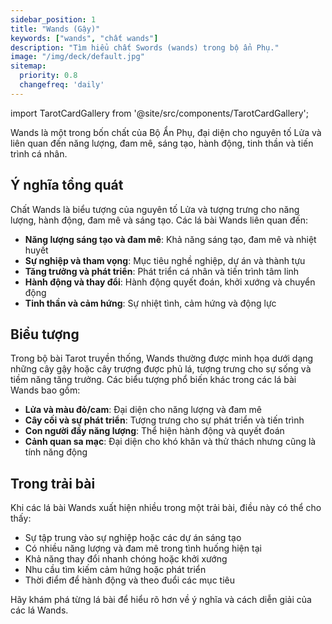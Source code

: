 ```yaml
---
sidebar_position: 1
title: "Wands (Gậy)"
keywords: ["wands", "chất wands"]
description: "Tìm hiểu chất Swords (wands) trong bộ ẩn Phụ."
image: "/img/deck/default.jpg"
sitemap:
  priority: 0.8
  changefreq: 'daily'
---
```



import TarotCardGallery from '@site/src/components/TarotCardGallery';

Wands là một trong bốn chất của Bộ Ẩn Phụ, đại diện cho nguyên tố Lửa và liên quan đến năng lượng, đam mê, sáng tạo, hành động, tinh thần và tiến trình cá nhân.

<TarotCardGallery category="wands" />


## Ý nghĩa tổng quát

Chất Wands là biểu tượng của nguyên tố Lửa và tượng trưng cho năng lượng, hành động, đam mê và sáng tạo. Các lá bài Wands liên quan đến:

- **Năng lượng sáng tạo và đam mê**: Khả năng sáng tạo, đam mê và nhiệt huyết
- **Sự nghiệp và tham vọng**: Mục tiêu nghề nghiệp, dự án và thành tựu
- **Tăng trưởng và phát triển**: Phát triển cá nhân và tiến trình tâm linh
- **Hành động và thay đổi**: Hành động quyết đoán, khởi xướng và chuyển động
- **Tinh thần và cảm hứng**: Sự nhiệt tình, cảm hứng và động lực

## Biểu tượng

Trong bộ bài Tarot truyền thống, Wands thường được minh họa dưới dạng những cây gậy hoặc cây trượng được phủ lá, tượng trưng cho sự sống và tiềm năng tăng trưởng. Các biểu tượng phổ biến khác trong các lá bài Wands bao gồm:

- **Lửa và màu đỏ/cam**: Đại diện cho năng lượng và đam mê
- **Cây cối và sự phát triển**: Tượng trưng cho sự phát triển và tiến trình
- **Con người đầy năng lượng**: Thể hiện hành động và quyết đoán
- **Cảnh quan sa mạc**: Đại diện cho khó khăn và thử thách nhưng cũng là tính năng động

## Trong trải bài

Khi các lá bài Wands xuất hiện nhiều trong một trải bài, điều này có thể cho thấy:

- Sự tập trung vào sự nghiệp hoặc các dự án sáng tạo
- Có nhiều năng lượng và đam mê trong tình huống hiện tại
- Khả năng thay đổi nhanh chóng hoặc khởi xướng
- Nhu cầu tìm kiếm cảm hứng hoặc phát triển
- Thời điểm để hành động và theo đuổi các mục tiêu

Hãy khám phá từng lá bài để hiểu rõ hơn về ý nghĩa và cách diễn giải của các lá Wands.